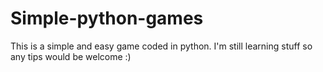 # Simple-python-games

This is a simple and easy game coded in python. I'm still learning stuff so any tips would be welcome :)
